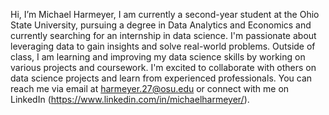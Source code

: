 Hi, I’m Michael Harmeyer, I am currently a second-year student at the Ohio State University, pursuing a degree in Data Analytics and Economics and currently searching for an internship in data science. I'm passionate about leveraging data to gain insights and solve real-world problems. Outside of class, I am learning and improving my data science skills by working on various projects and coursework. I'm excited to collaborate with others on data science projects and learn from experienced professionals. You can reach me via email at harmeyer.27@osu.edu or connect with me on LinkedIn (https://www.linkedin.com/in/michaelharmeyer/).
